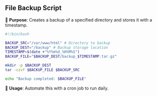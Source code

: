 ## File Backup Script

🔹 **Purpose**: Creates a backup of a specified directory and stores it with a timestamp.

```bash
#!/bin/bash

BACKUP_SRC="/var/www/html" # Directory to backup
BACKUP_DEST="/backup" # Backup storage location
TIMESTAMP=$(date +"%Y%m%d_%H%M%S") 
BACKUP_FILE="$BACKUP_DEST/backup_$TIMESTAMP.tar.gz"

mkdir -p $BACKUP_DEST
tar -czvf $BACKUP_FILE $BACKUP_SRC

echo "Backup completed: $BACKUP_FILE"
```

📌 **Usage**: Automate this with a cron job to run daily.

